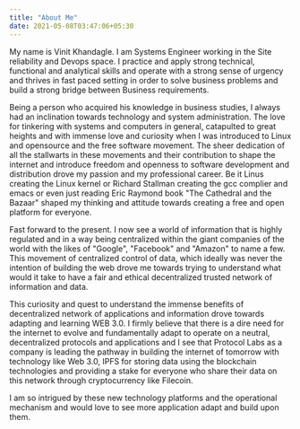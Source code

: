 ```yaml
---
title: "About Me"
date: 2021-05-08T03:47:06+05:30
---
```


My name is Vinit Khandagle. I am Systems Engineer working in the Site reliability and Devops space. I practice  and apply strong technical, functional and analytical skills and operate with a strong sense of urgency and thrives in fast paced setting in order to solve business problems and build a strong bridge between Business requirements. 

Being a person who acquired his knowledge in business studies, I always had an inclination towards technology and system administration. The love for tinkering with systems and computers in general, catapulted to great heights and with immense love and curiosity when I was introduced to Linux and opensource and the free software movement. The sheer dedication of all the stallwarts in these movements and their contribution to shape the internet and introduce freedom and openness to software development and distribution drove my passion and my professional career. Be it Linus creating the Linux kernel or Richard Stallman creating the gcc complier and emacs or even just reading Eric Raymond book "The Cathedral and the Bazaar" shaped my thinking and attitude towards creating a free and open platform for everyone. 

Fast forward to the present. I now see a world of information that is highly regulated and in a way being centralized within the giant companies of the world with the likes of "Google", "Facebook" and "Amazon" to name a few. This movement of centralized control of data, which ideally was never the intention of building the web drove me towards trying to understand what would it take to have a fair and ethical decentralized trusted network of information and data. 

This curiosity and quest to understand the immense benefits of decentralized network of applications and information drove towards adapting and learning WEB 3.0. I firmly believe that there is a dire need for the internet to evolve and fundamentally adapt to operate on a neutral, decentralized protocols and applications and I see that Protocol Labs as a company is leading the pathway in building the internet of tomorrow with technology like Web 3.0, IPFS for storing data using the blockchain technologies and providing a stake for everyone who share their data on this network through cryptocurrency like Filecoin. 

I am so intrigued by these new technology platforms and the operational mechanism and would love to see more application adapt and build upon them. 
